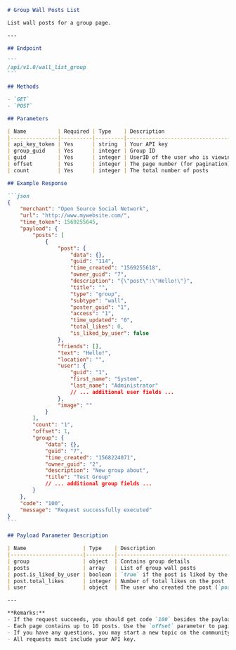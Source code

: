 ````markdown name=docs/endpoints/wall_list_group.md
# Group Wall Posts List

List wall posts for a group page.

---

## Endpoint

```
/api/v1.0/wall_list_group
```

## Methods

- `GET`
- `POST`

## Parameters

| Name          | Required | Type    | Description                                                                                         |
|---------------|----------|---------|-----------------------------------------------------------------------------------------------------|
| api_key_token | Yes      | string  | Your API key                                                                                        |
| group_guid    | Yes      | integer | Group ID                                                                                            |
| guid          | Yes      | integer | UserID of the user who is viewing the group                                                         |
| offset        | Yes      | integer | The page number (for pagination). Each response contains 10 posts. Use 0 for the first page, 1 for the next, etc. |
| count         | Yes      | integer | The total number of posts                                                                           |

## Example Response

```json
{
    "merchant": "Open Source Social Network",
    "url": "http://www.mywebsite.com/",
    "time_token": 1569255645,
    "payload": {
        "posts": [
            {
                "post": {
                    "data": {},
                    "guid": "114",
                    "time_created": "1569255618",
                    "owner_guid": "7",
                    "description": "{\"post\":\"Hello!\"}",
                    "title": "",
                    "type": "group",
                    "subtype": "wall",
                    "poster_guid": "1",
                    "access": "1",
                    "time_updated": "0",
                    "total_likes": 0,
                    "is_liked_by_user": false
                },
                "friends": [],
                "text": "Hello!",
                "location": "",
                "user": {
                    "guid": "1",
                    "first_name": "System",
                    "last_name": "Administrator"
                    // ... additional user fields ...
                },
                "image": ""
            }
        ],
        "count": "1",
        "offset": 1,
        "group": {
            "data": {},
            "guid": "7",
            "time_created": "1568224071",
            "owner_guid": "2",
            "description": "New group about",
            "title": "Test Group"
            // ... additional group fields ...
        }
    },
    "code": "100",
    "message": "Request successfully executed"
}
```

## Payload Parameter Description

| Name                  | Type    | Description                                                        |
|-----------------------|---------|--------------------------------------------------------------------|
| group                 | object  | Contains group details                                             |
| posts                 | array   | List of group wall posts                                           |
| post.is_liked_by_user | boolean | `true` if the post is liked by the viewer                          |
| post.total_likes      | integer | Number of total likes on the post                                  |
| user                  | object  | The user who created the post (`posted_user` in classic docs)      |

---

**Remarks:**
- If the request succeeds, you should get code `100` besides the payload.
- Each page contains up to 10 posts. Use the `offset` parameter to paginate.
- If you have any questions, you may start a new topic on the community.
- All requests must include your API key.
````
